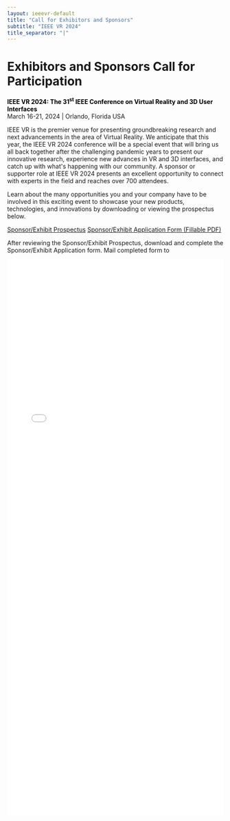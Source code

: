 ```yaml
---
layout: ieeevr-default
title: "Call for Exhibitors and Sponsors"
subtitle: "IEEE VR 2024"
title_separator: "|"
---
```

<script type="text/javascript">
    $(document).ready(function(){
		var email = ""; 
		var domain = "ieeevr.org"; 

	    email = "sponsor2024"; 		
		$(".sponsor").html("<span class='text-nowrap'><a href=javascript:location='" + "mail" + "to:" + email + "@" + domain + "'><i class='fas fa-fw fa-envelope-square emailIconSm' style=''></i><i class='emailTextSm'>" + email + "@" + domain + "</a></i></span>");  

	    email = "exhibitssponsors2024"; 		
		$(".exhibitssponsors").html("<span class='text-nowrap'><a href=javascript:location='" + "mail" + "to:" + email + "@" + domain + "'><i class='fas fa-fw fa-envelope-square emailIconSm' style=''></i><i class='emailTextSm'>" + email + "@" + domain + "</a></i></span>");            
	});
</script>
<div>
    <h1>Exhibitors and Sponsors Call for Participation<div class="floatRight"><span class="sponsor"></span></div></h1>
    <p>
        <strong style="color: black">IEEE VR 2024: The 31<sup>st</sup> IEEE Conference on Virtual Reality and 3D User Interfaces</strong><br />
            March 16-21, 2024 | Orlando, Florida USA
    </p>
    <p>
       IEEE VR is the premier venue for presenting groundbreaking research and next advancements in the area of Virtual Reality. We anticipate that this year, the IEEE VR 2024 conference will be a special event that will bring us all back together after the challenging pandemic years to present our innovative research, experience new advances in VR and 3D interfaces, and catch up with what's happening with our community. A sponsor or supporter role at IEEE VR 2024 presents an excellent opportunity to connect with experts in the field and reaches over 700 attendees.  
    </p>
    <p>
        Learn about the many opportunities you and your company have to be involved in this exciting event to showcase your new products, technologies, and innovations by downloading or viewing the prospectus below.
    </p>
</div>
<p class="alignCenter">
	<a href="{{"/assets/contribute/exhibitors/IEEE_VR_Sponsorship_Prospectus_24.pdf" | relative_url }}" class="btn btn--primary" target="blank">Sponsor/Exhibit Prospectus</a>
	<a href="{{"/assets/contribute/exhibitors/IEEE_VR_Sponsorship_Prospectus_24-form.pdf" | relative_url }}" class="btn btn--primary" target="blank">Sponsor/Exhibit Application Form (Fillable PDF)</a>
</p>
<p>	
    After reviewing the Sponsor/Exhibit Prospectus, download and complete the Sponsor/Exhibit Application form. Mail completed form to <span class="exhibitssponsors"></span>
</p>
<iframe src="{{"/assets/contribute/exhibitors/IEEE_VR_Sponsorship_Prospectus_24.pdf" | relative_url }}" 
        title="Sponsorship Prospectus"
        width="100%"
        height="1290px"
        loading="lazy"
        style="border:none;">
</iframe>
 <script> /***

<div>
    <h2>Overview</h2>
    <p>
        IEEE VR provides a unique opportunity for your organization to reach the world's foremost virtual reality researchers and application builders. We invite companies, 
        government organizations, and academic institutions to showcase virtual reality related products – hardware, software, integrated systems, peripherals, innovations, 
        or literature in one of our two dedicated exhibit areas.
    </p>
    <p>
        Look forward to meeting with VR professionals eager to see what your company has to offer. Refreshments and a special reception will take place in the exhibit areas, 
        ensuring good foot traffic to your display.
    </p>

    <div class="exhibitors-center">
    <div class="exhibitors-row">
    <div class="exhibitors-column" style="flex: 70%;">
        <strong style="color:white;font-size: 25px">Become a Sponsor or Exhibitor</strong>
        <br /><br />
        <p style="color:white; font-size:12pt; line-height:20px;">
            Connect with international experts and influencers who can evaluate your products and influence their adoption.
            <br /><br />
            Position your company as a leader in the VR space by showcasing your innovations to over 1000 attendees.
            <br /><br />
            Gain worldwide recognition and visibility for your brand with enhanced branding opportunities.
        </p>
    </div>
    <div class="exhibitors-column" style="display: flex; flex: 30%; justify-content: center; align-items: center;">
        <div style="">
            <p style="font-size: 20px;">
                <a href="{{"/assets/contribute/exhibitors/IEEE_VR_Sponsorship_Prospectus_24.pdf" | relative_url }}" class="btn btn--primary" style="border: 2px solid white;">Go for it!</a>
            </p>
        </div>
    </div>
</div>

    <div style="display: inline-block">
        <img src= "{{ "/assets/images/sponsors/VR2023.png" | relative_url }}"  width="95%" >
    </div>
    
<h2 id="contacts">Contacts <div class="floatRight"><span class="sponsor"></span></div></h2>	
<p>
    <ul>      
        <li><span class="bold"></span>, <i></i></li>
    </ul> 
</p>
    
</div>
***/</script>
